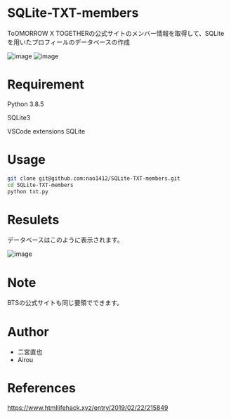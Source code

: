 # SQLite-TXT-members
 
ToOMORROW X TOGETHERの公式サイトのメンバー情報を取得して、SQLiteを用いたプロフィールのデータベースの作成
 
![image](https://user-images.githubusercontent.com/64777602/121476144-4537e080-ca01-11eb-90ad-9613ddb2b0d9.png)
![image](https://user-images.githubusercontent.com/64777602/121476711-f6d71180-ca01-11eb-943c-7d9f05ddf681.png)

 
# Requirement
 
Python 3.8.5

SQLite3

VSCode extensions SQLite

# Usage 
```bash
git clone git@github.com:nao1412/SQLite-TXT-members.git
cd SQLite-TXT-members
python txt.py
```
# Resulets
データベースはこのように表示されます。

![image](https://user-images.githubusercontent.com/64777602/121476921-2f76eb00-ca02-11eb-875a-5fc76438ff6c.png)

# Note
 
BTSの公式サイトも同じ要領でできます。
 
# Author
 
* 二宮直也
* Airou

# References
https://www.htmllifehack.xyz/entry/2019/02/22/215849

